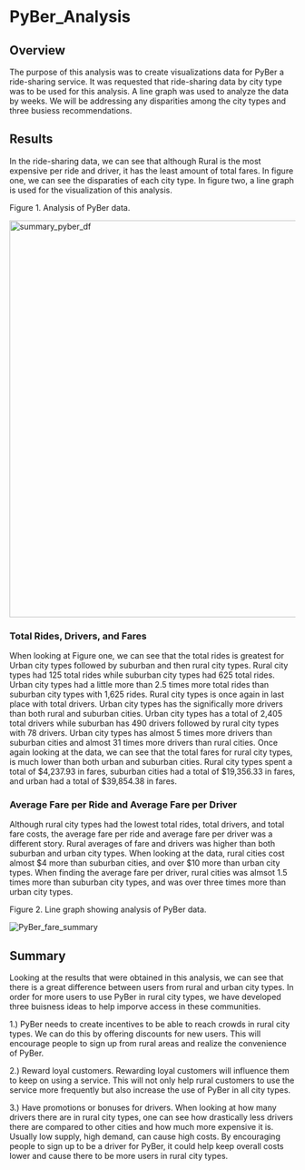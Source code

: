 # PyBer_Analysis
<!-- The written analysis has the following:

Overview of the analysis:
The purpose of the new analysis is well defined. (3 pt)

Results:
There is a description of the differences in ride-sharing data among the different city types. Ride-sharing data include the total rides, total drivers, total fares, average fare per ride and driver, and total fare by city type. (7 pt)

Summary:
There is a statement summarizing three business recommendations to the CEO for addressing any disparities among the city types. (4 pt) -->

## Overview
The purpose of this analysis was to create visualizations data for PyBer a ride-sharing service. It was requested that ride-sharing data by city type was to be used for this analysis. A line graph was used to analyze the data by weeks. We will be addressing any disparities among the city types and three busiess recommendations.
## Results
In the ride-sharing data, we can see that although Rural is the most expensive per ride and driver, it has the least amount of total fares. In figure one, we can see the disparaties of each city type. In figure two, a line graph is used for the visualization of this analysis.

Figure 1. Analysis of PyBer data.

   <img width="699" alt="summary_pyber_df" src="https://user-images.githubusercontent.com/65638310/150557357-201da951-ea5c-49b2-8050-f4e20be91fd0.png">


### Total Rides, Drivers, and Fares
When looking at Figure one, we can see that the total rides is greatest for Urban city types followed by suburban and then rural city types. Rural city types had 125 total rides while suburban city types had 625 total rides. Urban city types had a little more than 2.5 times more total rides than suburban city types with 1,625 rides. Rural city types is once again in last place with total drivers. Urban city types has the significally more drivers than both rural and suburban cities. Urban city types has a total of 2,405 total drivers while suburban has 490 drivers followed by rural city types with 78 drivers. Urban city types has almost 5 times more drivers than suburban cities and almost 31 times more drivers than rural cities. Once again looking at the data, we can see that the total fares for rural city types, is much lower than both urban and suburban cities. Rural city types spent a total of $4,237.93 in fares, suburban cities had a total of $19,356.33 in fares, and urban had a total of $39,854.38 in fares.

### Average Fare per Ride and Average Fare per Driver
Although rural city types had the lowest total rides, total drivers, and total fare costs, the average fare per ride and average fare per driver was a different story. Rural averages of fare and drivers was higher than both suburban and urban city types. When looking at the data, rural cities cost almost $4 more than suburban cities, and over $10 more than urban city types. When finding the average fare per driver, rural cities was almsot 1.5 times more than suburban city types, and was over three times more than urban city types. 


Figure 2. Line graph showing analysis of PyBer data. 

![PyBer_fare_summary](https://user-images.githubusercontent.com/65638310/150559836-d019a973-11f6-4872-abfa-b34d2d5237b5.png)


## Summary
Looking at the results that were obtained in this analysis, we can see that there is a great difference between users from rural and urban city types. In order for more users to use PyBer in rural city types, we have developed three buisness ideas to help imporve access in these communities.
   
   1.) PyBer needs to create incentives to be able to reach crowds in rural city types. We can do this by offering discounts for new users. This will encourage people to sign up from rural areas and realize the convenience of PyBer. 
   
   2.) Reward loyal customers. Rewarding loyal customers will influence them to keep on using a service. This will not only help rural customers to use the service more frequently but also increase the use of PyBer in all city types. 
   
   3.) Have promotions or bonuses for drivers. When looking at how many drivers there are in rural city types, one can see how drastically less drivers there are compared to other cities and how much more expensive it is. Usually low supply, high demand, can cause high costs. By encouraging people to sign up to be a driver for PyBer, it could help keep overall costs lower and cause there to be more users in rural city types.
